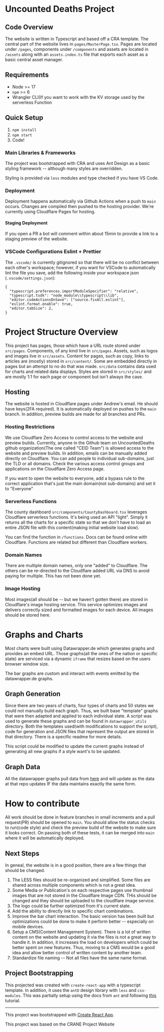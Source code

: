 # Uncounted Deaths Project

## Code Overview

The website is written in Typescript and based off a CRA template. The central part of the website lives in `pages/MasterPage.tsx`. Pages are located under `/pages`, components under `/components` and assets are located in `/assets` along with an `assets.index.ts` file that exports each asset as a basic central asset manager.

## Requirements

- Node >= 17
- `npm` >= 6
- Wrangler CLI(If you want to work with the KV storage used by the serverless Function

## Quick Setup

1. `npm install`
2. `npm start`
3. Code!

### Main Libraries & Frameworks

The project was bootstrapped with CRA and uses Ant Design as a basic styling framework -- although many styles are overridden.

Styling is provided via `less` modules and type checked if you have VS Code.

### Deployment

Deployment happens automatically via Github Actions when a push to `main` occurs. Changes are compiled then pushed to the hosting provider. We're currently using Cloudflare Pages for hosting.

#### Staging Deployment

If you open a PR a bot will comment within about 15min to provide a link to a staging preview of the website.

### VSCode Configurations Eslint + Prettier

The `.vscode/` is currently gitignored so that there will be no conflict between each other's workspace; however, if you want for VSCode to automatically lint the file you save, add the following inside your workspace json (`.vscode/settings.json`):

```
{
  "typescript.preferences.importModuleSpecifier": "relative",
  "typescript.tsdk": "node_module\\typescript\\lib",
  "editor.codeActionsOnSave": ["source.fixAll.eslint"],
  "eslint.format.enable": true,
  "editor.tabSize": 2,
}
```

# Project Structure Overview

This project has pages, those which have a URL route stored under `src/pages`. Components, of any kind live in `src/pages`. Assets, such as logos and images live in `src/assets`. Content for pages, such as copy, links to articles are (mostly) stored in `src/content/`. Some are embedded directly in pages but an attempt to no do that was made. `src/data` contains data used for charts and related data displays. Styles are stored in `src/styles/` and are mostly 1:1 for each page or component but isn't always the case.

## Hosting

The website is hosted in Cloudflare pages under Andrew's email. He should have keys(2FA required). It is automatically deployed on pushes to the `main` branch. In addition, preview builds are made for all branches and PRs.

### Hosting Restrictions

We use Cloudflare Zero Access to control access to the website and preview builds. Currently, anyone in the Github team on UncountedDeaths github organization(The one called "CEID Team") is allowed access to the website and preview builds. In addition, emails can be manually added directly on Cloudflare. You can add people to individual sub-domains, just the TLD or all domains. Check the various access control groups and applications on the Cloudflare Zero Access page.

If you want to open the website to everyone, add a bypass rule to the correct application that's just the main domain(not sub-domains) and set it to "Everyone"

### Serverless Functions

The county dashboard `src/components/CountyDashboard.tsx` leverages Cloudflare serverless functions. It's being used an API "light". Simply it returns all the charts for a specific state so that we don't have to load an entire JSON file with this content(making initial website load slow).

You can find the function in `/functions`. Docs can be found online with Cloudflare. Functions are related but different than Cloudflare workers.

### Domain Names

There are multiple domain names, only one "added" to Cloudflare. The others can be re-directed to the Cloudflare added URL via DNS to avoid paying for multiple. This has not been done yet.

### Image Hosting

Most images(all should be -- but we haven't gotten there) are stored in Cloudflare's image hosting service. This service optimizes images and delivers correctly sized and formatted images for each device. All images should be stored here.

# Graphs and Charts

Most charts were built using Datawrapper.de which generates graphs and provides an embed URL. Those graphs(all the ones of the nation or specific state) are serviced via a dynamic `iframe` that resizes based on the users browser window size.

The bar graphs are custom and interact with events emitted by the datawrapper.de graphs.

## Graph Generation

Since there are two years of charts, four types of charts and 50 states we could not manually build each graph. Thus, we built base "template" graphs that were then adapted and applied to each individual state. A script was used to generate these graphs and can be found in `datawrapper_utils` directory. Both the templates used(with modifications to support the script), code for generation and JSON files that represent the output are stored in that directory. There is a specific readme for more details.

This script could be modified to update the current graphs instead of generating all new graphs if a style want's to be updated.

## Graph Data

All the datawrapper graphs pull data from [here](https://github.com/UncountedDeaths/UncountedDeathsData) and will update as the data at that repo updates IF the data maintains exactly the same form.

# How to contribute

All work should be done in feature branches in small increments and a pull request(PR) should be opened to `main`. You should allow the status checks to run(code style) and check the preview build of the website to make sure it looks correct. On passing both of these tests, it can be merged into `main` where it will be automatically deployed.

## Next Steps

In geneal, the website is in a good position, there are a few things that should be changed.

1. The LESS files should be re-organized and simplified. Some files are shared across multiple components which is not a great idea.
2. Some Media or Publication's on each respective pages use thumbnail images that are not stored in the Cloudflare Image CDN. THis should be changed and they should be uploaded to the cloudflare image service.
3. The logo could be further optimized from it's current state.
4. Add the ability to directly link to specific chart combinations.
5. Improve the bar chart interaction. The basic version has been built but optimizations could be done to make it perform better -- especially on mobile devices.
6. Setup a CMS(Content Management System). There is a lot of written content on the website and updating it via the files is not a great way to handle it. In addition, it increases the load on developers which could be better spent on new features. Thus, moving to a CMS would be a good idea and allow better control of written content by another team.
7. Standardize file naming -- Not all files have the same name format.

## Project Bootstrapping

This projected was created with `create-react-app` with a typescript template. In addition, it uses the `antD` design library with `less` and `css-modules`. This was partially setup using the docs from `ant` and following [this](https://www.aleksandrhovhannisyan.com/blog/dev/how-to-set-up-react-typescript-ant-design-less-css-modules-and-eslint/) tutorial.

---

This project was bootstrapped with [Create React App](https://github.com/facebook/create-react-app).

This project was based on the CRANE Project Website
